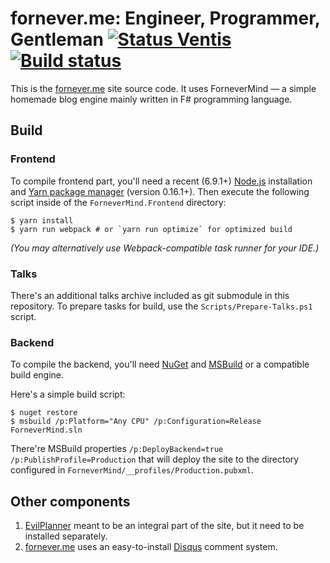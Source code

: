 fornever.me: Engineer, Programmer, Gentleman [![Status Ventis](https://img.shields.io/badge/status-ventis-yellow.svg)](https://github.com/ForNeVeR/andivionian-status-classifier) [![Build status](https://ci.appveyor.com/api/projects/status/dh7qx27hrjs8chp3/branch/develop?svg=true)](https://ci.appveyor.com/project/ForNeVeR/fornever-me/branch/develop)
============================================

This is the [fornever.me][] site source code. It uses ForneverMind — a simple
homemade blog engine mainly written in F# programming language.

Build
-----

### Frontend

To compile frontend part, you'll need a recent (6.9.1+) [Node.js][node-js]
installation and [Yarn package manager][yarn] (version 0.16.1+). Then execute
the following script inside of the `ForneverMind.Frontend` directory:

```console
$ yarn install
$ yarn run webpack # or `yarn run optimize` for optimized build
```

_(You may alternatively use Webpack-compatible task runner for your IDE.)_

### Talks

There's an additional talks archive included as git submodule in this
repository. To prepare tasks for build, use the `Scripts/Prepare-Talks.ps1`
script.

### Backend

To compile the backend, you'll need [NuGet][nuget] and [MSBuild][msbuild] or a
compatible build engine.

Here's a simple build script:

```console
$ nuget restore
$ msbuild /p:Platform="Any CPU" /p:Configuration=Release ForneverMind.sln
```

There're MSBuild properties `/p:DeployBackend=true /p:PublishProfile=Production`
that will deploy the site to the directory configured in
`ForneverMind/__profiles/Production.pubxml`.

Other components
----------------

1.  [EvilPlanner][evil-planner] meant to be an integral part of the site, but it
    need to be installed separately.
2.  [fornever.me][] uses an easy-to-install [Disqus][disqus] comment system.

[disqus]: https://disqus.com/
[evil-planner]: https://github.com/ForNeVeR/EvilPlanner
[fornever.me]: https://fornever.me/
[msbuild]: https://msdn.microsoft.com/en-us/library/dd393574.aspx
[node-js]: https://nodejs.org/
[nuget]: https://www.nuget.org/
[yarn]: https://yarnpkg.com/

